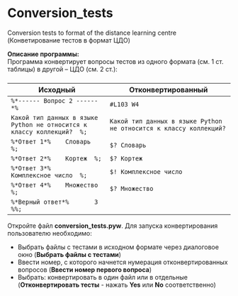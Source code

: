# Conversion_tests
Conversion tests to format of the distance learning centre (Конветирование тестов в формат ЦДО)

**Описание программы:**<br/>
Программа конвертирует вопросы тестов из одного формата (см. 1 ст. таблицы) в другой – ЦДО (см. 2 ст.):

###
Исходный | Отконвертированный
---- | ----
`%*------ Вопрос 2 ------*%` | `#L103 W4`
`Какой тип данных в языке Python не относится к классу коллекций?  %;` | `Какой тип данных в языке Python не относится к классу коллекций?`
`%*Ответ 1*%	Словарь  %;` | `$? Словарь`
`%*Ответ 2*%	Кортеж  %;` | `$? Кортеж`
`%*Ответ 3*%	Комплексное число  %;` | `$! Комплексное число`
`%*Ответ 4*%	Множество  %;` | `$? Множество`
`%*Верный ответ*%		3  %%;` |

Откройте файл **conversion_tests.pyw**. Для запуска конвертирования пользователю необходимо:
* Выбрать файлы с тестами в исходном формате через диалоговое окно (**Выбрать файлы с тестами**)
* Ввести номер, с которого начнется нумерация отконвертированных вопросов (**Ввести номер первого вопроса**)
*	Выбрать: конвертировать в один файл или в отдельные (**Отконвертировать тесты** - нажать **Yes** или **No** соответственно)
